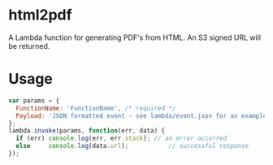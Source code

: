# html2pdf
A Lambda function for generating PDF's from HTML.  An S3 signed URL will be returned.

# Usage
```js
var params = {
  FunctionName: 'FunctionName', /* required */
  Payload: 'JSON formatted event - see lambda/event.json for an example'
};
lambda.invoke(params, function(err, data) {
  if (err) console.log(err, err.stack); // an error occurred
  else     console.log(data.url);           // successful response
});
```
